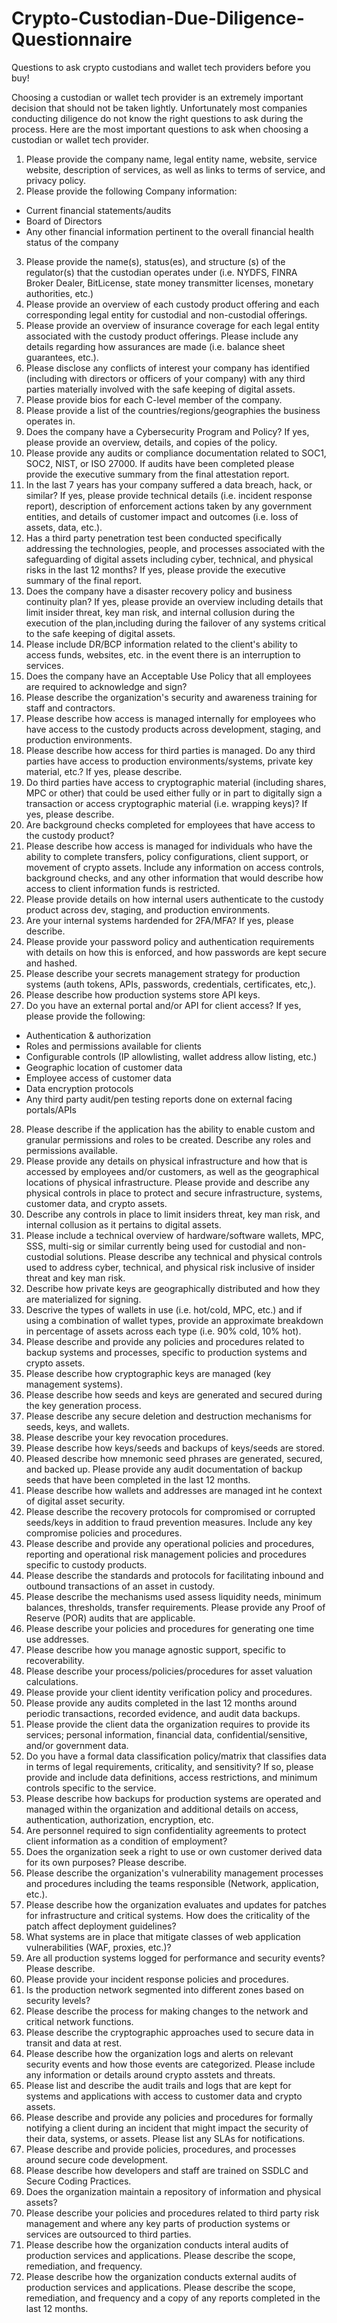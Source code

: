 # Crypto-Custodian-Due-Diligence-Questionnaire
Questions to ask crypto custodians and wallet tech providers before you buy!

Choosing a custodian or wallet tech provider is an extremely important decision that should not be taken lightly. Unfortunately most companies conducting diligence do not know the right questions to ask during the process. Here are the most important questions to ask when choosing a custodian or wallet tech provider. 

1. Please provide the company name, legal entity name, website, service website, description of services, as well as links to terms of service, and privacy policy. 
2. Please provide the following Company information: 
  - Current financial statements/audits
  - Board of Directors 
  - Any other financial information pertinent to the overall financial health status of the company
3. Please provide the name(s), status(es), and structure (s) of the regulator(s) that the custodian operates under (i.e. NYDFS, FINRA Broker Dealer, BitLicense, state money transmitter licenses, monetary authorities, etc.)
4. Please provide an overview of each custody product offering and each corresponding legal entity for custodial and non-custodial offerings.
5. Please provide an overview of insurance coverage for each legal entity associated with the custody product offerings. Please include any details regarding how assurances are made (i.e. balance sheet guarantees, etc.). 
6. Please disclose any conflicts of interest your company has identified (including with directors or officers of your company) with any third parties materially involved with the safe keeping of digital assets.
7. Please provide bios for each C-level member of the company.
8. Please provide a list of the countries/regions/geographies the business operates in. 
9. Does the company have a Cybersecurity Program and Policy? If yes, please provide an overview, details, and copies of the policy. 
10. Please provide any audits or compliance documentation related to SOC1, SOC2, NIST, or ISO 27000. If audits have been completed please provide the executive summary from the final attestation report. 
11. In the last 7 years has your company suffered a data breach, hack, or similar? If yes, please provide technical details (i.e. incident response report), description of enforcement actions taken by any government entities, and details of customer impact and outcomes (i.e. loss of assets, data, etc.).
12. Has a third party penetration test been conducted specifically addressing the technologies, people, and processes associated with the safeguarding of digital assets including cyber, technical, and physical risks in the last 12 months? If yes, please provide the executive summary of the final report. 
13. Does the company have a disaster recovery policy and business continuity plan? If yes, please provide an overview including details that limit insider threat, key man risk, and internal collusion during the execution of the plan,including during the failover of any systems critical to the safe keeping of digital assets. 
14. Please include DR/BCP information related to the client's ability to access funds, websites, etc. in the event there is an interruption to services. 
15. Does the company have an Acceptable Use Policy that all employees are required to acknowledge and sign?
16. Please describe the organization's security and awareness training for staff and contractors. 
17. Please describe how access is managed internally for employees who have access to the custody products across development, staging, and production environments. 
18. Please describe how access for third parties is managed. Do any third parties have access to production environments/systems, private key material, etc.? If yes, please describe. 
19. Do third parties have access to cryptographic material (including shares, MPC or other) that could be used either fully or in part to digitally sign a transaction or access cryptographic material (i.e. wrapping keys)? If yes, please describe. 
20. Are background checks completed for employees that have access to the custody product?
21. Please describe how access is managed for individuals who have the ability to complete transfers, policy configurations, client support, or movement of crypto assets. Include any information on access controls, background checks, and any other information that would describe how access to client information funds is restricted. 
22. Please provide details on how internal users authenticate to the custody product across dev, staging, and production environments. 
23. Are your internal systems hardended for 2FA/MFA? If yes, please describe. 
24. Please provide your password policy and authentication requirements with details on how this is enforced, and how passwords are kept secure and hashed. 
25. Please describe your secrets management strategy for production systems (auth tokens, APIs, passwords, credentials, certificates, etc,). 
26. Please describe how production systems store API keys. 
27. Do you have an external portal and/or API for client access? If yes, please provide the following:
  - Authentication & authorization
  - Roles and permissions available for clients
  - Configurable controls (IP allowlisting, wallet address allow listing, etc.)
  - Geographic location of customer data 
  - Employee access of customer data
  - Data encryption protocols
  - Any third party audit/pen testing reports done on external facing portals/APIs
28. Please describe if the application has the ability to enable custom and granular permissions and roles to be created. Describe any roles and permissions available. 
29. Please provide any details on physical infrastructure and how that is accessed by employees and/or customers, as well as the geographical locations of physical infrastructure. Please provide and describe any physical controls in place to protect and secure infrastructure, systems, customer data, and crypto assets. 
30. Describe any controls in place to limit insiders threat, key man risk, and internal collusion as it pertains to digital assets. 
31. Please include a technical overview of hardware/software wallets, MPC, SSS, multi-sig or similar currently being used for custodial and non-custodial solutions. Please describe any technical and physical controls used to address cyber, technical, and physical risk inclusive of insider threat and key man risk. 
32. Describe how private keys are geographically distributed and how they are materialized for signing. 
33. Descrive the types of wallets in use (i.e. hot/cold, MPC, etc.) and if using a combination of wallet types, provide an approximate breakdown in percentage of assets across each type (i.e. 90% cold, 10% hot). 
34. Please describe and provide any policies and procedures related to backup systems and processes, specific to production systems and crypto assets. 
35. Please describe how cryptographic keys are managed (key management systems). 
36. Please describe how seeds and keys are generated and secured during the key generation process. 
37. Please describe any secure deletion and destruction mechanisms for seeds, keys, and wallets. 
38. Please describe your key revocation procedures. 
39. Please describe how keys/seeds and backups of keys/seeds are stored. 
40. Pleased describe how mnemonic seed phrases are generated, secured, and backed up. Please provide any audit documentation of backup seeds that have been completed in the last 12 months. 
41. Please describe how wallets and addresses are managed int he context of digital asset security. 
42. Please describe the recovery protocols for compromised or corrupted seeds/keys in addition to fraud prevention measures. Include any key compromise policies and procedures. 
43. Please describe and provide any operational policies and procedures, reporting and operational risk management policies and procedures specific to custody products. 
44. Please describe the standards and protocols for facilitating inbound and outbound transactions of an asset in custody. 
45. Please describe the mechanisms used assess liquidity needs, minimum balances, thresholds, transfer requirements. Please provide any Proof of Reserve (POR) audits that are applicable. 
46. Please describe your policies and procedures for generating one time use addresses. 
47. Please describe how you manage agnostic support, specific to recoverability. 
48. Please describe your process/policies/procedures for asset valuation calculations. 
49. Please provide your client identity verification policy and procedures. 
50. Please provide any audits completed in the last 12 months around periodic transactions, recorded evidence, and audit data backups. 
51. Please provide the client data the organization requires to provide its services; personal information, financial data, confidential/sensitive, and/or government data. 
52. Do you have a formal data classification policy/matrix that classifies data in terms of legal requirements, criticality, and sensitivity? If so, please provide and include data definitions, access restrictions, and minimum controls specific to the service. 
53. Please describe how backups for production systems are operated and managed within the organization and additional details on access, authentication, authorization, encryption, etc. 
54. Are personnel required to sign confidentiality agreements to protect client information as a condition of employment?
55. Does the organization seek a right to use or own customer derived data for its own purposes? Please describe. 
56. Please describe the organization's vulnerability management processes and procedures including the teams responsible (Network, application, etc.).
57. Please describe how the organization evaluates and updates for patches for infrastructure and critical systems. How does the criticality of the patch affect deployment guidelines? 
58. What systems are in place that mitigate classes of web application vulnerabilities (WAF, proxies, etc.)?
59. Are all production systems logged for performance and security events? Please describe. 
60. Please provide your incident response policies and procedures.
61. Is the production network segmented into different zones based on security levels?
62. Please describe the process for making changes to the network and critical network functions. 
63. Please describe the cryptographic approaches used to secure data in transit and data at rest. 
64. Please describe how the organization logs and alerts on relevant security events and how those events are categorized. Please include any information or details around crypto asstets and threats. 
65. Please list and describe the audit trails and logs that are kept for systems and applications with access to customer data and crypto assets. 
66. Please describe and provide any policies and procedures for formally notifying a client during an incident that might impact the security of their data, systems, or assets. Please list any SLAs for notifications. 
67. Please describe and provide policies, procedures, and processes around secure code development. 
68. Please describe how developers and staff are trained on SSDLC and Secure Coding Practices. 
69. Does the organization maintain a repository of information and physical assets?
70. Please describe your policies and procedures related to third party risk management and where any key parts of production systems or services are outsourced to third parties. 
71. Please describe how the organization conducts interal audits of production services and applications. Please describe the scope, remediation, and frequency. 
72. Please describe how the organization conducts external audits of production services and applications. Please describe the scope, remediation, and frequency and a copy of any reports completed in the last 12 months. 

